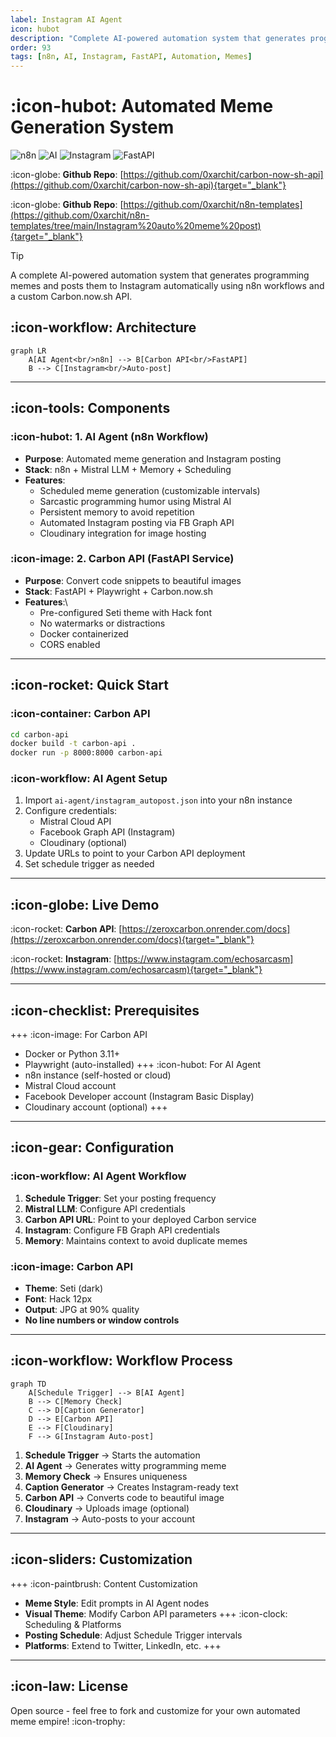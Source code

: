 ```yaml
---
label: Instagram AI Agent
icon: hubot
description: "Complete AI-powered automation system that generates programming memes and posts them to Instagram automatically using n8n workflows and Carbon API."
order: 93
tags: [n8n, AI, Instagram, FastAPI, Automation, Memes]
---
```


# :icon-hubot: Automated Meme Generation System

![n8n](https://img.shields.io/badge/n8n-Workflow-red) ![AI](https://img.shields.io/badge/AI-Mistral-blue) ![Instagram](https://img.shields.io/badge/Instagram-Auto_Post-purple) ![FastAPI](https://img.shields.io/badge/FastAPI-Carbon_API-green)

:icon-globe: **Github Repo**: [https://github.com/0xarchit/carbon-now-sh-api](https://github.com/0xarchit/carbon-now-sh-api){target="_blank"}

:icon-globe: **Github Repo**: [https://github.com/0xarchit/n8n-templates](https://github.com/0xarchit/n8n-templates/tree/main/Instagram%20auto%20meme%20post){target="_blank"}

> [!TIP]
> A complete AI-powered automation system that generates programming memes and posts them to Instagram automatically using n8n workflows and a custom Carbon.now.sh API.

## :icon-workflow: Architecture

```mermaid
graph LR
    A[AI Agent<br/>n8n] --> B[Carbon API<br/>FastAPI]
    B --> C[Instagram<br/>Auto-post]
```

---


## :icon-tools: Components

### :icon-hubot: 1. AI Agent (n8n Workflow)
- **Purpose**: Automated meme generation and Instagram posting
- **Stack**: n8n + Mistral LLM + Memory + Scheduling
- **Features**:
  - Scheduled meme generation (customizable intervals)
  - Sarcastic programming humor using Mistral AI
  - Persistent memory to avoid repetition
  - Automated Instagram posting via FB Graph API
  - Cloudinary integration for image hosting

### :icon-image: 2. Carbon API (FastAPI Service)
- **Purpose**: Convert code snippets to beautiful images
- **Stack**: FastAPI + Playwright + Carbon.now.sh
- **Features**:\
  - Pre-configured Seti theme with Hack font
  - No watermarks or distractions
  - Docker containerized
  - CORS enabled

---

## :icon-rocket: Quick Start

### :icon-container: Carbon API
```bash
cd carbon-api
docker build -t carbon-api .
docker run -p 8000:8000 carbon-api
```

### :icon-workflow: AI Agent Setup
1. Import `ai-agent/instagram_autopost.json` into your n8n instance
2. Configure credentials:
   - Mistral Cloud API
   - Facebook Graph API (Instagram)
   - Cloudinary (optional)
3. Update URLs to point to your Carbon API deployment
4. Set schedule trigger as needed

---

## :icon-globe: Live Demo

:icon-rocket: **Carbon API**: [https://zeroxcarbon.onrender.com/docs](https://zeroxcarbon.onrender.com/docs){target="_blank"}

:icon-rocket: **Instagram**: [https://www.instagram.com/echosarcasm](https://www.instagram.com/echosarcasm){target="_blank"}

---

## :icon-checklist: Prerequisites

+++ :icon-image: For Carbon API
- Docker or Python 3.11+
- Playwright (auto-installed)
+++ :icon-hubot: For AI Agent
- n8n instance (self-hosted or cloud)
- Mistral Cloud account
- Facebook Developer account (Instagram Basic Display)
- Cloudinary account (optional)
+++

---

## :icon-gear: Configuration

### :icon-workflow: AI Agent Workflow
1. **Schedule Trigger**: Set your posting frequency
2. **Mistral LLM**: Configure API credentials
3. **Carbon API URL**: Point to your deployed Carbon service
4. **Instagram**: Configure FB Graph API credentials
5. **Memory**: Maintains context to avoid duplicate memes

### :icon-image: Carbon API
- **Theme**: Seti (dark)
- **Font**: Hack 12px
- **Output**: JPG at 90% quality
- **No line numbers or window controls**

---

## :icon-workflow: Workflow Process

```mermaid
graph TD
    A[Schedule Trigger] --> B[AI Agent]
    B --> C[Memory Check]
    C --> D[Caption Generator]
    D --> E[Carbon API]
    E --> F[Cloudinary]
    F --> G[Instagram Auto-post]
```

1. **Schedule Trigger** → Starts the automation
2. **AI Agent** → Generates witty programming meme
3. **Memory Check** → Ensures uniqueness
4. **Caption Generator** → Creates Instagram-ready text
5. **Carbon API** → Converts code to beautiful image
6. **Cloudinary** → Uploads image (optional)
7. **Instagram** → Auto-posts to your account

---

## :icon-sliders: Customization

+++ :icon-paintbrush: Content Customization
- **Meme Style**: Edit prompts in AI Agent nodes
- **Visual Theme**: Modify Carbon API parameters
+++ :icon-clock: Scheduling & Platforms
- **Posting Schedule**: Adjust Schedule Trigger intervals
- **Platforms**: Extend to Twitter, LinkedIn, etc.
+++

---

## :icon-law: License

Open source - feel free to fork and customize for your own automated meme empire! :icon-trophy: